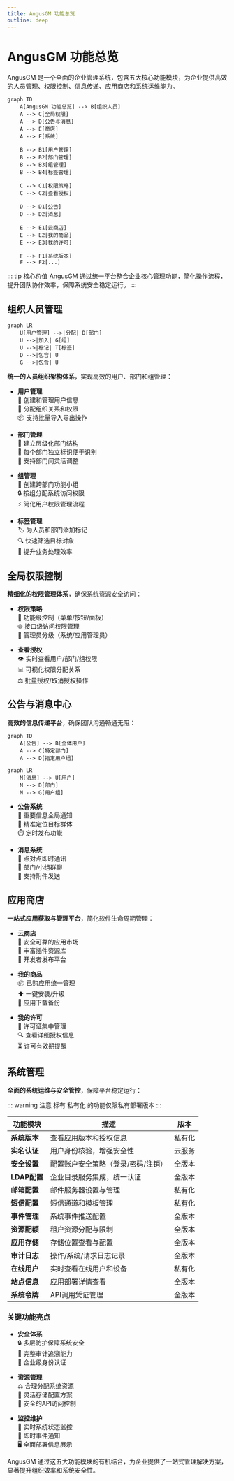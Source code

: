```yaml
---
title: AngusGM 功能总览
outline: deep
---
```


# AngusGM 功能总览

AngusGM 是一个全面的企业管理系统，包含五大核心功能模块，为企业提供高效的人员管理、权限控制、信息传递、应用商店和系统运维能力。

```mermaid
graph TD
    A[AngusGM 功能总览] --> B[组织人员]
    A --> C[全局权限]
    A --> D[公告与消息]
    A --> E[商店]
    A --> F[系统]
    
    B --> B1[用户管理]
    B --> B2[部门管理]
    B --> B3[组管理]
    B --> B4[标签管理]
    
    C --> C1[权限策略]
    C --> C2[查看授权]
    
    D --> D1[公告]
    D --> D2[消息]
    
    E --> E1[云商店]
    E --> E2[我的商品]
    E --> E3[我的许可]
    
    F --> F1[系统版本]
    F --> F2[...]
```

::: tip 核心价值
AngusGM 通过统一平台整合企业核心管理功能，简化操作流程，提升团队协作效率，保障系统安全稳定运行。
:::

## 组织人员管理

```mermaid
graph LR
    U[用户管理] -->|分配| D[部门]
    U -->|加入| G[组]
    U -->|标记| T[标签]
    D -->|包含| U
    G -->|包含| U
```

**统一的人员组织架构体系**，实现高效的用户、部门和组管理：

- **用户管理**  
  👤 创建和管理用户信息  
  🔑 分配组织关系和权限  
  📦 支持批量导入导出操作

- **部门管理**  
  📂 建立层级化部门结构  
  🔑 每个部门独立标识便于识别  
  🔄 支持部门间灵活调整

- **组管理**  
  👥 创建跨部门功能小组  
  🔒 按组分配系统访问权限  
  ⚡ 简化用户权限管理流程

- **标签管理**  
  🏷️ 为人员和部门添加标记  
  🔍 快速筛选目标对象  
  🚀 提升业务处理效率

## 全局权限控制

**精细化的权限管理体系**，确保系统资源安全访问：

- **权限策略**  
  🔐 功能级控制（菜单/按钮/面板）  
  🌐 接口级访问权限管理  
  👑 管理员分级（系统/应用管理员）

- **查看授权**  
  👁️ 实时查看用户/部门/组权限  
  📊 可视化权限分配关系  
  ⚖️ 批量授权/取消授权操作

## 公告与消息中心

**高效的信息传递平台**，确保团队沟通畅通无阻：

```mermaid
graph TD
    A[公告] --> B[全体用户]
    A --> C[特定部门]
    A --> D[指定用户组]
```
```mermaid
graph LR
    M[消息] --> U[用户]
    M --> D[部门]
    M --> G[用户组]
```

- **公告系统**  
  📢 重要信息全局通知  
  🎯 精准定位目标群体  
  ⏱️ 定时发布功能

- **消息系统**  
  💬 点对点即时通讯  
  👥 部门/小组群聊  
  📎 支持附件发送

## 应用商店

**一站式应用获取与管理平台**，简化软件生命周期管理：

- **云商店**  
  🛒 安全可靠的应用市场  
  🧩 丰富插件资源库  
  🚀 开发者发布平台

- **我的商品**  
  📦 已购应用统一管理  
  ⬆️ 一键安装/升级  
  💾 应用下载备份

- **我的许可**  
  📄 许可证集中管理  
  🔍 查看详细授权信息  
  ⏳ 许可有效期提醒

## 系统管理

**全面的系统运维与安全管控**，保障平台稳定运行：

::: warning 注意
标有 <Badge type="warning">私有化</Badge> 的功能仅限私有部署版本
:::

| 功能模块 | 描述 | 版本 |
|---------|------|-----|
| **系统版本** | 查看应用版本和授权信息 | <Badge type="warning">私有化</Badge> |
| **实名认证** | 用户身份核验，增强安全性 | 云服务 |
| **安全设置** | 配置账户安全策略（登录/密码/注销） | 全版本 |
| **LDAP配置** | 企业目录服务集成，统一认证 | 全版本 |
| **邮箱配置** | 邮件服务器设置与管理 | <Badge type="warning">私有化</Badge> |
| **短信配置** | 短信通道和模板管理 | <Badge type="warning">私有化</Badge> |
| **事件管理** | 系统事件推送配置 | 全版本 |
| **资源配额** | 租户资源分配与限制 | 全版本 |
| **应用存储** | 存储位置查看与配置 | 全版本 |
| **审计日志** | 操作/系统/请求日志记录 | 全版本 |
| **在线用户** | 实时查看在线用户和设备 | <Badge type="warning">私有化</Badge> |
| **站点信息** | 应用部署详情查看 | 全版本 |
| **系统令牌** | API调用凭证管理 | 全版本 |

### 关键功能亮点

- **安全体系**  
  🔒 多层防护保障系统安全  
  📝 完整审计追溯能力  
  👤 企业级身份认证

- **资源管理**  
  ⚖️ 合理分配系统资源  
  💾 灵活存储配置方案  
  🔑 安全的API访问控制

- **监控维护**  
  👀 实时系统状态监控  
  🚨 即时事件通知  
  🖥️ 全面部署信息展示

AngusGM 通过这五大功能模块的有机结合，为企业提供了一站式管理解决方案，显著提升组织效率和系统安全性。